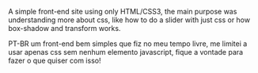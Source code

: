A simple front-end site using only HTML/CSS3, the main purpose was understanding more about css, like how to do a slider with just css or how box-shadow and transform works.

PT-BR
um front-end bem simples que fiz no meu tempo livre, me limitei a usar apenas css sem nenhum elemento javascript, fique a vontade para fazer o que quiser com isso!
